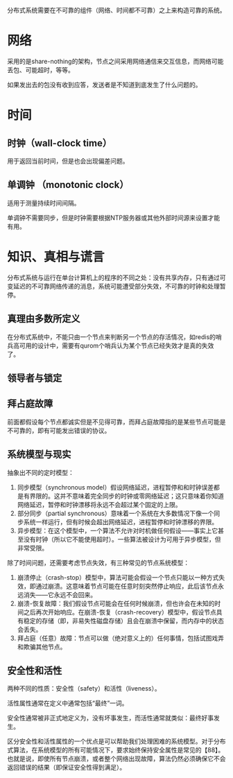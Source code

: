 分布式系统需要在不可靠的组件（网络、时间都不可靠）之上来构造可靠的系统。

# 网络
采用的是share-nothing的架构，节点之间采用网络通信来交互信息，而网络可能丢包、可能超时，等等。

如果发出去的包没有收到应答，发送者是不知道到底发生了什么问题的。

# 时间

## 时钟（wall-clock time）
用于返回当前时间，但是也会出现偏差问题。

## 单调钟 （monotonic clock）
适用于测量持续时间间隔。

单调钟不需要同步，但是时钟需要根据NTP服务器或其他外部时间源来设置才能有用。

# 知识、真相与谎言
分布式系统与运行在单台计算机上的程序的不同之处：没有共享内存，只有通过可变延迟的不可靠网络传递的消息，系统可能遭受部分失效，不可靠的时钟和处理暂停。


## 真理由多数所定义
在分布式系统中，不能只由一个节点来判断另一个节点的存活情况，如redis的哨兵高可用的设计中，需要有qurom个哨兵认为某个节点已经失效才是真的失效了。

## 领导者与锁定


## 拜占庭故障
前面都假设每个节点都诚实但是不见得可靠，而拜占庭故障指的是某些节点可能是不可靠的，即有可能发出错误的协议。


## 系统模型与现实
抽象出不同的定时模型：

1.  同步模型（synchronous model）假设网络延迟，进程暂停和和时钟误差都是有界限的。这并不意味着完全同步的时钟或零网络延迟；这只意味着你知道网络延迟，暂停和时钟漂移将永远不会超过某个固定的上限。
2.  部分同步（partial synchronous）意味着一个系统在大多数情况下像一个同步系统一样运行，但有时候会超出网络延迟，进程暂停和时钟漂移的界限。
3.  异步模型：在这个模型中，一个算法不允许对时机做任何假设——事实上它甚至没有时钟（所以它不能使用超时）。一些算法被设计为可用于异步模型，但非常受限。

除了时间问题，还需要考虑节点失效，有三种常见的节点系统模型：

1.  崩溃停止（crash-stop）模型中，算法可能会假设一个节点只能以一种方式失效，即通过崩溃。这意味着节点可能在任意时刻突然停止响应，此后该节点永远消失——它永远不会回来。
2.  崩溃-恢复故障：我们假设节点可能会在任何时候崩溃，但也许会在未知的时间之后再次开始响应。在崩溃-恢复（crash-recovery）模型中，假设节点具有稳定的存储（即，非易失性磁盘存储）且会在崩溃中保留，而内存中的状态会丢失。
3.  拜占庭（任意）故障：节点可以做（绝对意义上的）任何事情，包括试图戏弄和欺骗其他节点。

## 安全性和活性
两种不同的性质：安全性（safety）和活性（liveness）。

活性属性通常在定义中通常包括“最终”一词。

安全性通常被非正式地定义为，没有坏事发生，而活性通常就类似：最终好事发生。

区分安全性和活性属性的一个优点是可以帮助我们处理困难的系统模型。对于分布式算法，在系统模型的所有可能情况下，要求始终保持安全属性是常见的【88】。也就是说，即使所有节点崩溃，或者整个网络出现故障，算法仍然必须确保它不会返回错误的结果（即保证安全性得到满足）。














